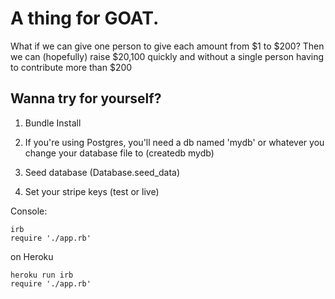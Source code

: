 A thing for GOAT.
===
What if we can give one person to give each amount from $1 to $200? Then we can (hopefully) raise $20,100 quickly and without a single person having to contribute more than $200


Wanna try for yourself?
---

1. Bundle Install

2. If you're using Postgres, you'll need a db named 'mydb' or whatever you change your database file to (createdb mydb)

3. Seed database (Database.seed_data)

4. Set your stripe keys (test or live)


Console:

```
irb
require './app.rb'
```

on Heroku
```
heroku run irb
require './app.rb'
```

